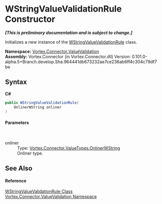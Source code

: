 # WStringValueValidationRule Constructor 
 _**\[This is preliminary documentation and is subject to change.\]**_

Initializes a new instance of the <a href="T_Vortex_Connector_ValueValidation_WStringValueValidationRule.md">WStringValueValidationRule</a> class.

**Namespace:**&nbsp;<a href="N_Vortex_Connector_ValueValidation.md">Vortex.Connector.ValueValidation</a><br />**Assembly:**&nbsp;Vortex.Connector (in Vortex.Connector.dll) Version: 0.101.0-alpha.5+Branch.develop.Sha.964441db673232ae7ce236ab6ff4c304c79df7be

## Syntax

**C#**<br />
``` C#
public WStringValueValidationRule(
	OnlinerWString onliner
)
```


#### Parameters
&nbsp;<dl><dt>onliner</dt><dd>Type: <a href="T_Vortex_Connector_ValueTypes_OnlinerWString.md">Vortex.Connector.ValueTypes.OnlinerWString</a><br />Onliner type.</dd></dl>

## See Also


#### Reference
<a href="T_Vortex_Connector_ValueValidation_WStringValueValidationRule.md">WStringValueValidationRule Class</a><br /><a href="N_Vortex_Connector_ValueValidation.md">Vortex.Connector.ValueValidation Namespace</a><br />